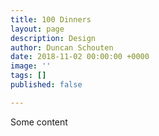 ```yaml
---
title: 100 Dinners
layout: page
description: Design
author: Duncan Schouten
date: 2018-11-02 00:00:00 +0000
image: ''
tags: []
published: false

---
```

Some content